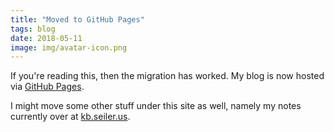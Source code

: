 ```yaml
---
title: "Moved to GitHub Pages"
tags: blog
date: 2018-05-11
image: img/avatar-icon.png
---
```


If you're reading this, then the migration has worked. My blog is now hosted via [GitHub Pages](https://pages.github.com/).

I might move some other stuff under this site as well, namely my notes currently over at [kb.seiler.us](http://kb.seiler.us).
